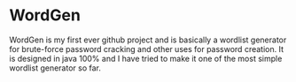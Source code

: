 # WordGen
WordGen is my first ever github project and is basically a wordlist generator for brute-force password cracking and other uses for password creation. It is designed in java 100% and I have tried to make it one of the most simple wordlist generator so far.
